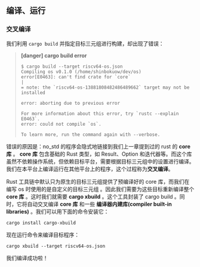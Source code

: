 ## 编译、运行

### 交叉编译

我们利用 ``cargo build`` 并指定目标三元组进行构建，却出现了错误：

> **[danger] cargo build error**
>
> ```shell
> $ cargo build --target riscv64-os.json    
> Compiling os v0.1.0 (/home/shinbokuow/dev/os)
> error[E0463]: can't find crate for `core`
> |
> = note: the `riscv64-os-13881808482486489662` target may not be installed
> 
> error: aborting due to previous error
> 
> For more information about this error, try `rustc --explain E0463`.
> error: could not compile `os`.
> 
> To learn more, run the command again with --verbose.
> ```
>

错误的原因是：no_std 的程序会隐式地链接到我们上一章提到过的 rust 的 **core 库** 。 **core 库** 包含基础的 Rust 类型，如 Result、Option 和迭代器等。而这个库虽然不依赖操作系统，但依赖目标平台，需要根据目标三元组中的设置进行编译。我们在本平台上编译运行在其他平台上的程序，这个过程称为**交叉编译**。

Rust 工具链中默认只为原生的目标三元组提供了预编译好的 core 库，而我们在编写 os 时使用的是自定义的目标三元组 。因此我们需要为这些目标重新编译整个 **core 库** 。这时我们就需要 **cargo xbuild** 。这个工具封装了 cargo build 。同时，它将自动交叉编译 **core 库** 和一些 **编译器内建库(compiler built-in libraries)** 。我们可以用下面的命令安装它：

```shell
cargo install cargo-xbuild
```

现在运行命令来编译目标程序：

```shell
cargo xbuild --target riscv64-os.json
```

我们编译成功啦！

